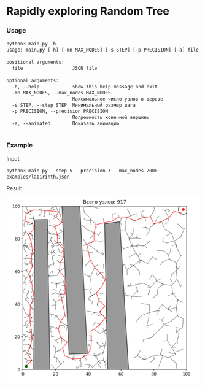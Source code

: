 # Rapidly exploring Random Tree

### Usage
```commandline
python3 main.py -h
usage: main.py [-h] [-mn MAX_NODES] [-s STEP] [-p PRECISION] [-a] file

positional arguments:
  file                  JSON file

optional arguments:
  -h, --help            show this help message and exit
  -mn MAX_NODES, --max_nodes MAX_NODES
                        Максимальное число узлов в дереве
  -s STEP, --step STEP  Минимальный размер шага
  -p PRECISION, --precision PRECISION
                        Погрешность конечной вершины
  -a, --animated        Показать анимацию


```

### Example

Input

```commandline
python3 main.py --step 5 --precision 3 --max_nodes 2000 examples/labirinth.json
```

Result

![](figure.png)